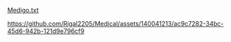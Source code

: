 
[Medigo.txt](https://github.com/Rigal2205/Medical/files/12326776/Medigo.txt)

https://github.com/Rigal2205/Medical/assets/140041213/ac9c7282-34bc-45d6-942b-121d9e796cf9